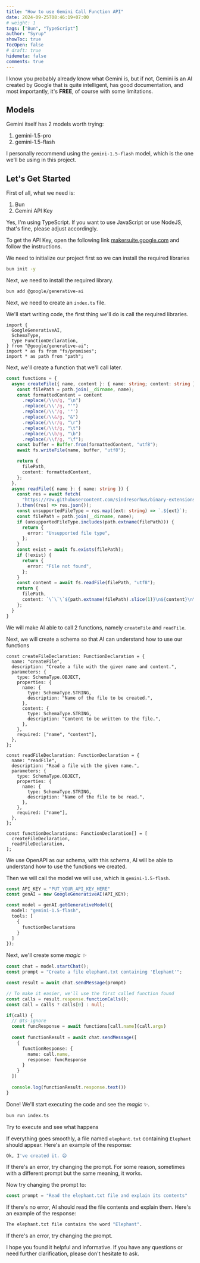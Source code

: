 ```yaml
---
title: "How to use Gemini Call Function API"
date: 2024-09-25T08:46:19+07:00
# weight: 1
tags: ["Bun", "TypeScript"]
author: "Syrup"
showToc: true
TocOpen: false
# draft: true
hidemeta: false
comments: true
---
```


I know you probably already know what Gemini is, but if not, Gemini is an AI created by Google that is quite intelligent, has good documentation, and most importantly, it's **FREE**, of course with some limitations.

## Models

Gemini itself has 2 models worth trying:

1. gemini-1.5-pro
2. gemini-1.5-flash

I personally recommend using the `gemini-1.5-flash` model, which is the one we'll be using in this project.

## Let's Get Started

First of all, what we need is:

1. Bun
2. Gemini API Key

Yes, I'm using TypeScript. If you want to use JavaScript or use NodeJS, that's fine, please adjust accordingly.

To get the API Key, open the following link [makersuite.google.com](https://makersuite.google.com/app/apikey) and follow the instructions.

We need to initialize our project first so we can install the required libraries

```bash
bun init -y
```

Next, we need to install the required library.

```bash
bun add @google/generative-ai
```

Next, we need to create an `index.ts` file.

We'll start writing code, the first thing we'll do is call the required libraries.

```tsx
import {
  GoogleGenerativeAI,
  SchemaType,
  type FunctionDeclaration,
} from "@google/generative-ai";
import * as fs from "fs/promises";
import * as path from "path";
```

Next, we'll create a function that we'll call later.

```ts
const functions = {
  async createFile({ name, content }: { name: string; content: string }) {
    const filePath = path.join(__dirname, name);
    const formattedContent = content
      .replace(/\\n/g, "\n")
      .replace(/\\'/g, "'")
      .replace(/\\"/g, '"')
      .replace(/\\&/g, "&")
      .replace(/\\r/g, "\r")
      .replace(/\\t/g, "\t")
      .replace(/\\b/g, "\b")
      .replace(/\\f/g, "\f");
    const buffer = Buffer.from(formattedContent, "utf8");
    await fs.writeFile(name, buffer, "utf8");

    return {
      filePath,
      content: formattedContent,
    };
  },
  async readFile({ name }: { name: string }) {
    const res = await fetch(
      "https://raw.githubusercontent.com/sindresorhus/binary-extensions/refs/heads/main/binary-extensions.json"
    ).then((res) => res.json());
    const unsupportedFileType = res.map((ext: string) => `.${ext}`);
    const filePath = path.join(__dirname, name);
    if (unsupportedFileType.includes(path.extname(filePath))) {
      return {
        error: "Unsupported file type",
      };
    }
    const exist = await fs.exists(filePath);
    if (!exist) {
      return {
        error: "File not found",
      };
    }
    const content = await fs.readFile(filePath, "utf8");
    return {
      filePath,
      content: `\`\`\`${path.extname(filePath).slice(1)}\n${content}\n\`\`\``,
    };
  }
}
```

We will make AI able to call 2 functions, namely `createFile` and `readFile`.

Next, we will create a schema so that AI can understand how to use our functions

```tsx
const createFileDeclaration: FunctionDeclaration = {
  name: "createFile",
  description: "Create a file with the given name and content.",
  parameters: {
    type: SchemaType.OBJECT,
    properties: {
      name: {
        type: SchemaType.STRING,
        description: "Name of the file to be created.",
      },
      content: {
        type: SchemaType.STRING,
        description: "Content to be written to the file.",
      },
    },
    required: ["name", "content"],
  },
};

const readFileDeclaration: FunctionDeclaration = {
  name: "readFile",
  description: "Read a file with the given name.",
  parameters: {
    type: SchemaType.OBJECT,
    properties: {
      name: {
        type: SchemaType.STRING,
        description: "Name of the file to be read.",
      },
    },
    required: ["name"],
  },
};

const functionDeclarations: FunctionDeclaration[] = [
  createFileDeclaration,
  readFileDeclaration,
];
```

We use OpenAPI as our schema, with this schema, AI will be able to understand how to use the functions we created.

Then we will call the model we will use, which is `gemini-1.5-flash`.

```ts
const API_KEY = "PUT_YOUR_API_KEY_HERE"
const genAI = new GoogleGenerativeAI(API_KEY);

const model = genAI.getGenerativeModel({
  model: "gemini-1.5-flash",
  tools: [
    {
      functionDeclarations
    }
  ]
});
```

Next, we'll create some *magic ✨*

```ts
const chat = model.startChat();
const prompt = "Create a file elephant.txt containing 'Elephant'";

const result = await chat.sendMessage(prompt)

// To make it easier, we'll use the first called function found
const calls = result.response.functionCalls();
const call = calls ? calls[0] : null;

if(call) {
  // @ts-ignore
  const funcResponse = await functions[call.name](call.args)
  
  const functionResult = await chat.sendMessage([
    {
      functionResponse: {
        name: call.name,
        response: funcResponse
      }
    }
  ])
  
  console.log(functionResult.response.text())
}
```

Done! We'll start executing the code and see the *magic* ✨.

```bash
bun run index.ts
```

Try to execute and see what happens

If everything goes smoothly, a file named `elephant.txt` containing `Elephant` should appear. Here's an example of the response:

```bash
Ok, I've created it. 😄
```

If there's an error, try changing the prompt. For some reason, sometimes with a different prompt but the same meaning, it works.

Now try changing the prompt to:

```ts
const prompt = "Read the elephant.txt file and explain its contents"
```

If there's no error, AI should read the file contents and explain them. Here's an example of the response:

```bash
The elephant.txt file contains the word "Elephant".
```

If there's an error, try changing the prompt.

I hope you found it helpful and informative. If you have any questions or need further clarification, please don't hesitate to ask.